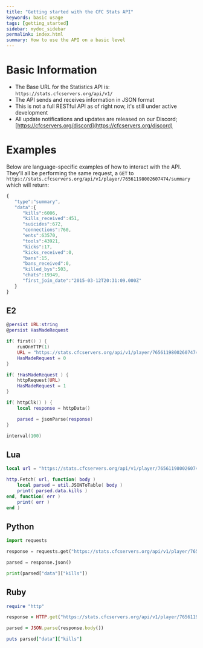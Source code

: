 ```yaml
---
title: "Getting started with the CFC Stats API"
keywords: basic usage
tags: [getting_started]
sidebar: mydoc_sidebar
permalink: index.html
summary: How to use the API on a basic level
---
```


# Basic Information

 - The Base URL for the Statistics API is: `https://stats.cfcservers.org/api/v1/`
 - The API sends and receives information in JSON format
 - This is not a full RESTful API as of right now, it's still under active development
 - All update notifications and updates are released on our Discord; [https://cfcservers.org/discord](https://cfcservers.org/discord)


# Examples

Below are language-specific examples of how to interact with the API. They'll all be performing the same request, a `GET` to `https://stats.cfcservers.org/api/v1/player/76561198002607474/summary` which will return:

```js
{  
   "type":"summary",
   "data":{  
      "kills":6006,
      "kills_received":451,
      "suicides":672,
      "connections":760,
      "ents":63570,
      "tools":43921,
      "kicks":17,
      "kicks_received":0,
      "bans":15,
      "bans_received":0,
      "killed_bys":503,
      "chats":19349,
      "first_join_date":"2015-03-12T20:31:09.000Z"
   }
}
```

## E2
```lua
@persist URL:string
@persist HasMadeRequest

if( first() ) {
	runOnHTTP(1)
	URL = "https://stats.cfcservers.org/api/v1/player/76561198002607474/summary"
	HasMadeRequest = 0
}

if( !HasMadeRequest ) {
	httpRequest(URL)
	HasMadeRequest = 1
}

if( httpClk() ) {
	local response = httpData()

	parsed = jsonParse(response)
}

interval(100)
```

## Lua
```lua
local url = "https://stats.cfcservers.org/api/v1/player/76561198002607474/summary"

http.Fetch( url, function( body )
	local parsed = util.JSONToTable( body )
	print( parsed.data.kills )
end, function( err )
	print( err )
end )
```

## Python
```py
import requests

response = requests.get("https://stats.cfcservers.org/api/v1/player/76561198002607474/summary")

parsed = response.json()

print(parsed["data"]["kills"])
```

## Ruby
```ruby
require "http"

response = HTTP.get("https://stats.cfcservers.org/api/v1/player/76561198002607474/summary")

parsed = JSON.parse(response.body())

puts parsed["data"]["kills"]
```


